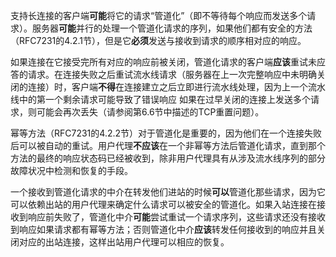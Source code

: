 支持长连接的客户端**可能**将它的请求“管道化”（即不等待每个响应而发送多个请求）。服务器**可能**并行的处理一个管道化请求的序列，如果他们都有安全的方法（RFC7231的4.2.1节），但是它**必须**发送与接收到请求的顺序相对应的响应。

如果连接在它接受完所有对应的响应前被关闭，管道化请求的客户端**应该**重试未应答的请求。在连接失败之后重试流水线请求（服务器在上一次完整响应中未明确关闭的连接）时，客户端**不得**在连接建立之后立即进行流水线处理，因为上一个流水线中的第一个剩余请求可能导致了错误响应 如果在过早关闭的连接上发送多个请求，则可能会再次丢失（请参阅第6.6节中描述的TCP重置问题）。

幂等方法（RFC7231的4.2.2节）对于管道化是重要的，因为他们在一个连接失败后可以被自动的重试。用户代理**不应该**在一个非幂等方法后管道化请求，直到那个方法的最终的响应状态码已经被收到，除非用户代理具有从涉及流水线序列的部分故障状况中检测和恢复的手段。

一个接收到管道化请求的中介在转发他们进站的时候**可以**管道化那些请求，因为它可以依赖出站的用户代理来确定什么请求可以被安全的管道化。如果入站连接在接收到响应前失败了，管道化中介**可能**尝试重试一个请求序列，这些请求还没有接收到响应如果请求都有幂等方法；否则管道化中介**应该**转发任何接收到的响应并且关闭对应的出站连接，这样出站用户代理可以相应的恢复。